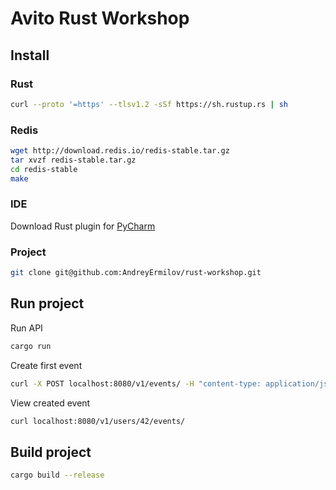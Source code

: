 # Avito Rust Workshop

## Install
### Rust
```bash
curl --proto '=https' --tlsv1.2 -sSf https://sh.rustup.rs | sh
```
### Redis
```bash
wget http://download.redis.io/redis-stable.tar.gz
tar xvzf redis-stable.tar.gz
cd redis-stable
make
```
### IDE
Download Rust plugin for [PyCharm](https://plugins.jetbrains.com/plugin/8182-rust)
### Project
```bash
git clone git@github.com:AndreyErmilov/rust-workshop.git
```

## Run project

Run API
```bash
cargo run
```
Create first event
```bash
curl -X POST localhost:8080/v1/events/ -H "content-type: application/json" -d @test-data/send-message.json
```
View created event
```bash
curl localhost:8080/v1/users/42/events/
```

## Build project
```bash
cargo build --release
```

